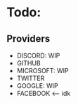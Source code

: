 # Todo:

## Providers

<ul>
    <li>
        DISCORD: WIP
    </li>
    <li>
        GITHUB
    </li>
    <li>
        MICROSOFT: WIP
    </li>
    <li>
        TWITTER
    </li>
    <li>
        GOOGLE: WIP
    </li>
    <li>
        FACEBOOK <-- idk
    </li>
</ul>
